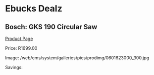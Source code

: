 
# Ebucks Dealz
## Bosch: GKS 190 Circular Saw
[Product Page](https://www.ebucks.com/web/shop/productSelected.do?prodId=349607062&catId=1235224419)

Price: R1699.00

Image: /web/cms/system/galleries/pics/prodimg/0601623000_300.jpg

Savings: 


	
